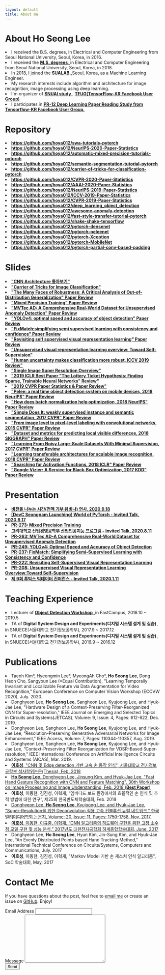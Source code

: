```yaml
---
layout: default
title: About me
---
```


<div class="post">
	<h1 class="pageTitle">About Ho Seong Lee</h1>
		<li>I received the B.S. degrees, in Electrical and Computer Engineering from Seoul National University, Seoul, Korea, in 2016.</li>
		<li>I received the <a href="http://capp.snu.ac.kr/" target="_blank"> <b>M.S. degrees</b>, </a> in Electrical and Computer Engineering from Seoul National University, Seoul, Korea, in 2018.</li>
  		<li>In 2018, I joined the <a href="http://sualab.com/" target="_blank"> <b>SUALAB.</b></a>,Seoul, Korea, as a Machine Learning Engineer.</li>
  		<li>My research interests include algorithm and architecture for image recognition, image processing using deep learning.</li>
	  	<li>I'm organizer of <a href="https://drive.google.com/drive/folders/0B8z5oUpB2DysbFNEOWxfVDh5VW8" target="_blank"> <b>SNUAI study</b> </a>, <a href="https://www.facebook.com/groups/TensorFlowKR" target="_blank"> <b> TFUG(TensorFlow-KR Facebook User Group) </b> </a> </li>
		<li>I participates in <a href="https://www.youtube.com/results?search_query=pr12" target="_blank"><b>PR-12 Deep Learning Paper Reading Study from Tensorflow-KR Facebook User Group.</b> </a> </li>
	<h1 class="pageTitle"> Repository </h1>
		<li> <a href="https://github.com/hoya012/swa-tutorials-pytorch" target="_blank"> <b>https://github.com/hoya012/swa-tutorials-pytorch</b> </a></li>
		<li> <a href="https://github.com/hoya012/NeurIPS-2020-Paper-Statistics" target="_blank"> <b>https://github.com/hoya012/NeurIPS-2020-Paper-Statistics</b> </a></li>
		<li> <a href="https://github.com/hoya012/automatic-mixed-precision-tutorials-pytorch" target="_blank"> <b>https://github.com/hoya012/automatic-mixed-precision-tutorials-pytorch</b> </a></li>
		<li> <a href="https://github.com/hoya012/semantic-segmentation-tutorial-pytorch" target="_blank"> <b>https://github.com/hoya012/semantic-segmentation-tutorial-pytorch</b> </a></li>
		<li> <a href="https://github.com/hoya012/carrier-of-tricks-for-classification-pytorch" target="_blank"> <b>https://github.com/hoya012/carrier-of-tricks-for-classification-pytorch</b> </a></li>
		<li> <a href="https://github.com/hoya012/CVPR-2020-Paper-Statistics" target="_blank"> <b>https://github.com/hoya012/CVPR-2020-Paper-Statistics</b> </a></li>
		<li> <a href="https://github.com/hoya012/AAAI-2020-Paper-Statistics" target="_blank"> <b>https://github.com/hoya012/AAAI-2020-Paper-Statistics</b> </a></li>
		<li> <a href="https://github.com/hoya012/NeurIPS-2019-Paper-Statistics" target="_blank"> <b>https://github.com/hoya012/NeurIPS-2019-Paper-Statistics</b> </a></li>
		<li> <a href="https://github.com/hoya012/ICCV-2019-Paper-Statistics" target="_blank"> <b>https://github.com/hoya012/ICCV-2019-Paper-Statistics</b> </a></li>
		<li> <a href="https://github.com/hoya012/CVPR-2019-Paper-Statistics" target="_blank"> <b>https://github.com/hoya012/CVPR-2019-Paper-Statistics</b> </a></li>
		<li> <a href="https://github.com/hoya012/deep_learning_object_detection" target="_blank"> <b>https://github.com/hoya012/deep_learning_object_detection</b> </a></li>
		<li> <a href="https://github.com/hoya012/awesome-anomaly-detection" target="_blank"> <b>https://github.com/hoya012/awesome-anomaly-detection</b> </a></li>
		<li> <a href="https://github.com/hoya012/fast-style-transfer-tutorial-pytorch" target="_blank"> <b>https://github.com/hoya012/fast-style-transfer-tutorial-pytorch</b> </a></li>
		<li> <a href="https://github.com/hoya012/shake-shake-tensorflow" target="_blank"> <b>https://github.com/hoya012/shake-shake-tensorflow</b> </a></li>
		<li> <a href="https://github.com/hoya012/pytorch-densenet" target="_blank"> <b>https://github.com/hoya012/pytorch-densenet</b> </a></li>
		<li> <a href="https://github.com/hoya012/pytorch-peleenet" target="_blank"> <b>https://github.com/hoya012/pytorch-peleenet</b> </a></li>
		<li> <a href="https://github.com/hoya012/pytorch-Xception" target="_blank"> <b>https://github.com/hoya012/pytorch-Xception</b> </a></li>
		<li> <a href="https://github.com/hoya012/pytorch-MobileNet" target="_blank"> <b>https://github.com/hoya012/pytorch-MobileNet</b> </a></li>
		<li> <a href="https://github.com/hoya012/pytorch-partial-conv-based-padding" target="_blank"> <b>https://github.com/hoya012/pytorch-partial-conv-based-padding</b> </a></li>
	<h1 class="pageTitle">Slides </h1>
		<li> <a href="https://www.slideshare.net/HoseongLee6/cnn-architecture-a-to-z" target="_blank"> <b>"CNN Architecture 톺아보기"</b> </a></li>
		<li> <a href="https://www.slideshare.net/HoseongLee6/carrier-oftricksforimageclassification-238528771" target="_blank"> <b>"Carrier of Tricks for Image Classification"</b> </a></li>
		<li> <a href="https://www.slideshare.net/HoseongLee6/the-many-faces-of-robustness-a-critical-analysis-of-outofdistribution-generalization-paper-review" target="_blank"> <b>"The Many Faces of Robustness: A Critical Analysis of Out-of-Distribution Generalization" Paper Review</b> </a></li>
		<li> <a href="https://www.slideshare.net/HoseongLee6/mixed-precision-training-review" target="_blank"> <b>"Mixed Precision Training" Paper Review</b> </a></li>
		<li> <a href="https://www.slideshare.net/HoseongLee6/mvtec-ad-a-comprehensive-realworld-dataset-for-unsupervised-anomaly-detection" target="_blank"> <b>"MVTec AD: A Comprehensive Real-World Dataset for Unsupervised Anomaly Detection" Paper Review</b> </a></li>
		<li> <a href="https://www.slideshare.net/HoseongLee6/yolov4-optimal-speed-and-accuracy-of-object-detection-review" target="_blank"> <b>"YOLOv4: optimal speed and accuracy of object detection" Paper Review</b> </a></li>
		<li> <a href="https://www.slideshare.net/HoseongLee6/fixmatchsimplifying-semi-supervised-learning-with-consistency-and-confidence" target="_blank"> <b>"FixMatch:simplifying semi supervised learning with consistency and confidence" Paper Review</b> </a></li>
		<li> <a href="https://www.slideshare.net/HoseongLee6/revisiting-self-supervised-visual-representation-learning-paper-review" target="_blank"> <b>"Revisiting self supervised visual representation learning" Paper Review</b> </a></li>
		<li> <a href="https://www.slideshare.net/HoseongLee6/unsupervised-visual-representation-learning-overview-toward-selfsupervision-194443768" target="_blank"> <b>"Unsupervised visual representation learning overview: Toward Self-Supervision"</b> </a></li>
		<li> <a href="https://www.slideshare.net/HoseongLee6/human-uncertainty-makes-classification-more-robust-iccv-2019-review" target="_blank"> <b>"Human uncertainty makes classification more robust, ICCV 2019 Review"</b> </a></li>
		<li> <a href="https://www.slideshare.net/HoseongLee6/single-image-super-resolution-overview" target="_blank"> <b>"Single Image Super Resolution Overview"</b> </a></li>
		<li> <a href="https://www.slideshare.net/HoseongLee6/2019-iclr-best-paper-review-147216667" target="_blank"> <b>"2019 ICLR Best Paper "The Lottery Ticket Hypothesis: Finding Sparse, Trainable Neural Networks" Review"</b> </a></li>
		<li> <a href="https://www.slideshare.net/HoseongLee6/2019-cvpr-paperoverview" target="_blank"> <b>"2019 CVPR Paper Statistics & Paper Review"</b> </a></li>
		<li> <a href="https://www.slideshare.net/HoseongLee6/pelee-a-real-time-object-detection-system-on-mobile-devices-paper-review" target="_blank"> <b>"Pelee: a real time object detection system on mobile devices, 2018 NeurIPS" Paper Review</b> </a></li>
		<li> <a href="https://www.slideshare.net/HoseongLee6/how-does-batch-normalization-help-optimization-paper-review" target="_blank"> <b>"How does batch normalization help optimization, 2018 NeurIPS" Paper Review</b> </a></li>
		<li> <a href="https://www.slideshare.net/HoseongLee6/simple-does-it-weakly-supervised-instance-and-semantic-segmentation-paper-review" target="_blank"> <b>"Simple Does It: weakly supervised instance and semantic segmentation, 2017 CVPR" Paper Review</b> </a></li>
		<li> <a href="https://www.slideshare.net/HoseongLee6/from-image-level-to-pixellevel-labeling-with-convolutional-networks-paper-review-129173293" target="_blank"> <b>"From image level to pixel-level labeling with convolutional networks, 2015 CVPR" Paper Review</b> </a></li>
		<li> <a href="https://www.slideshare.net/HoseongLee6/dataset-and-metrics-for-predicting-local-visible-differences-paper-review" target="_blank"> <b>"Dataset and metrics for predicting local visible differences, 2018 SIGGRAPH" Paper Review</b> </a></li>
		<li> <a href="https://www.slideshare.net/HoseongLee6/learning-from-noisy-largescale-datasets-with-minimal-supervision-paper-review" target="_blank"> <b>"Learning From Noisy Large-Scale Datasets With Minimal Supervision, 2017 CVPR" Paper Review</b> </a></li>
		<li> <a href="https://www.slideshare.net/HoseongLee6/learning-transferable-architectures-for-scalable-image-recognition-paper-review" target="_blank"> <b>"Learning transferable architectures for scalable image recognition, 2018 CVPR" Paper Review</b> </a></li>
		<li> <a href="https://www.slideshare.net/HoseongLee6/searching-for-activation-functions-paper-review" target="_blank"> <b>"Searching for Activation Functions, 2018 ICLR" Paper Review</b> </a></li>
		<li> <a href="https://www.slideshare.net/HoseongLee6/google-vizier-a-service-for-blackbox-optimization-paper-review" target="_blank"> <b>"Google Vizier: A Service for Black-Box Optimization, 2017 KDD" Paper Review</b> </a></li>
	<h1 class="pageTitle">Presentation </h1>
		<li> <a href="https://festa.io/events/1159" target="_blank"> <b> 비전을 나누는 시간(전액 기부 웨비나) 연사, 2020.9.18 </b> </a> </li>
		<li> <a href="https://festa.io/events/1158" target="_blank"> <b> [DevC Seongnam Launching] World of PyTorch - Invited Talk, 2020.9.17 </b> </a> </li>
		<li> <a href="https://youtu.be/VEG7qjSa3kY" target="_blank"> <b> PR-273: Mixed Precision Training </b> </a> </li>
		<li> <a href="http://dsba.korea.ac.kr/notice/?uid=1322&mod=document&pageid=1" target="_blank"> <b> 고려대학교 산업경영공학부 산업인공지능 프로그램 - Invited Talk, 2020.8.11 </b> </a> </li>
		<li> <a href="https://youtu.be/7skd4bdE_jg" target="_blank"> <b> PR-263: MVTec AD-A Comprehensive Real-World Dataset for Unsupervised Anomaly Detection </b> </a> </li>
		<li> <a href="https://youtu.be/CXRlpsFpVUE" target="_blank"> <b> PR-249: YOLOv4: Optimal Speed and Accuracy of Object Detection </b> </a> </li>
		<li> <a href="https://youtu.be/fOCxgrR95ew" target="_blank"> <b> PR-237: FixMatch: Simplifying Semi-Supervised Learning with Consistency and Confidence </b> </a> </li>
		<li> <a href="https://youtu.be/6pDIfC14By8" target="_blank"> <b> PR-222: Revisiting Self-Supervised Visual Representation Learning </b> </a> </li>
		<li> <a href="https://youtu.be/eDDHsbMgOJQ" target="_blank"> <b> PR-208: Unsupervised Visual Representation Learning Overview:Toward Self-Supervision </b> </a> </li>
		<li> <a href="https://www.onoffmix.com/event/205358" target="_blank"> <b> 제 9회 투빅스 빅데이터 컨퍼런스 - Invited Talk, 2020.1.11 </b> </a> </li>
	<h1 class="pageTitle">Teaching Experience </h1>
		<li> Lecturer of <a href="https://www.fastcampus.co.kr/data_workshop_obj/" target="_blank"> <b>Object Detection Workshop</b>, </a> in FastCampus, 2018.10 ~ 2019.5 </li>
		<li> TA of <b> Digital System Design and Experiments(디지털 시스템 설계 및 실습) </b>, in SNUECE(서울대학교 전기정보공학부), 2017.9 ~ 2017.12 </li>
		<li> TA of <b> Digital System Design and Experiments(디지털 시스템 설계 및 실습) </b>,  in SNUECE(서울대학교 전기정보공학부), 2016.9 ~ 2016.12 </li>
	<h1 class="pageTitle">Publications</h1>
		<li> Taeoh Kim*, Hyeongmin Lee*, MyeongAh Cho*, <b>Ho Seong Lee</b>, Dong Heon Cho, Sangyoun Lee (*Equal Contribution), "Learning Temporally Invariant and Localizable Feature via Data Augmentation for Video Recognition," European Conference on Computer Vision Workshop (ECCVW 2020), July. 2020. </li>
		<li> Donghyeon Lee, <b>Ho Seong Lee</b>, Sangheon Lee, Kyujoong Lee, and Hyuk-Jae Lee, "Hardware Design of a Context-Preserving Filter-Reorganized CNN for Super-resolution," IEEE Journal on Emerging and Selected Topics in Circuits and Systems(JETCAS), Volume: 9, Issue: 4, Pages: 612-622, Dec. 2019. </li>
		<li> Donghyeon Lee, Sangheon Lee, <b>Ho Seong Lee</b>, Kyujoong Lee, and Hyuk-Jae Lee, “Resolution-Preserving Generative Adversarial Networks for Image Enhancement," IEEE Access, Volume: 7, Pages: 110344-110357, Aug. 2019. </li>
		<li> Donghyeon Lee, Sangheon Lee, <b>Ho Seong Lee</b>, Kyujoong Lee, and Hyuk-Jae Lee, “Context-Preserving Filter Reorganization for VDSR-Based Super-resolution," IEEE International Conference on Artificial Intelligence Circuits and Systems (AICAS), Mar. 2019. </li>
		<li><a href="http://s-space.snu.ac.kr/handle/10371/141510" target="_blank"> <b>이호성</b>, "CNN 및 Edge detection 기반
고속 손 동작 인식", 서울대학교 전기정보공학부 석사학위논문(Thesis), Feb. 2018 </a></li>
		<li><a href="https://www.eiric.or.kr/community/post2.php?m=view&gubun=201802&num=13881&pg=21&seGubun=&seGubun1=&SnxGubun=%C6%F7%BD%BA%C5%CD&searchBy=&searchWord=" target="_blank"> <b>Ho Seong Lee</b>, Donghyeon Lee, Jinsung Kim, and Hyuk-Jae Lee, "Fast Hand Gesture Recognition with CNN and Feature Matching", 30th Workshop on Image Processing and Image Understanding, Feb. 2018 (<b>Best Paper</b>) </a></li>
		<li><b>이호성</b>, 이동현, 김진성, 이혁재, “임베디드 보드 환경에서의 효율적인 손 인식 및 추적 방법에 대한 연구”, 제25회 한국반도체학술대회, Feb. 2018 </li>
		<li><a href="http://www.dbpia.co.kr/Journal/ArticleDetail/NODE07279627" target="_blank"> Donghyeon Lee, <b>Ho Seong Lee</b>, Kyujoong Lee, and Hyuk-Jae Lee, "Super-Resolution을 위한 Deconvolution 적용 고속 컨볼루션 뉴럴 네트워크," 한국멀티미디어학회 논문지, Volume: 20, Issue: 11, Pages: 1750-1758, Nov. 2017. </a></li>
		<li><a href="https://www.dbpia.co.kr/Journal/ArticleDetail/NODE07219575" target="_blank">  <b>이호성</b>, 이동현, 이규중, 이혁재, “CNN 알고리즘의 하드웨어 구현을 위한 고정 소수점 모델 구현 및 성능 분석,” 2017년도 대한전자공학회 하계종합학술대회, June. 2017</a></li>
		<li>Donghyeon Lee, <b>Ho Seong Lee</b>, Hyun Kim, Jin-Sung Kim, and Hyuk-Jae Lee, “An Evenly Distributed Points based Hand Tracking Method,” International Technical Conference on Circuits/Systems, Computers and Communications, July. 2017</li>
		<li> <b>이호성</b>, 이동현, 김진성, 이혁재, "Markov Model 기반 손 제스처 인식 알고리즘", SoC 학술대회, May, 2017</li>
	<h1 class="pageTitle">Contact Me</h1>
	    <p>If you have questions about the post, feel free to <a href="mailto:Hoseong.Lee@cognex.com">email me</a> or create an issue on <a href="https://github.com/hoya012">GitHub</a>. Enjoy!</p>	
	<form action="http://formspree.io/your@mail.com" method="POST">
		<label for="email">Email Address</label>	
		<input type="email" id="email" name="_replyto" class="full-width"><br>	
		<label for="message">Message</label>	
		<textarea name="message" id="message" cols="30" rows="10" class="full-width"></textarea><br>	
		<input type="submit" value="Send" class="button">	
  	</form>
</div>
